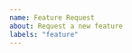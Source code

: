 ```yaml
---
name: Feature Request
about: Request a new feature
labels: "feature"
---
```


<!--- Include motivation, code samples, and example data if relevant -->
